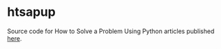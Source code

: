 # htsapup

Source code for How to Solve a Problem Using Python articles published [here][ghost].

[ghost]:https://code-cook.ghost.io/
